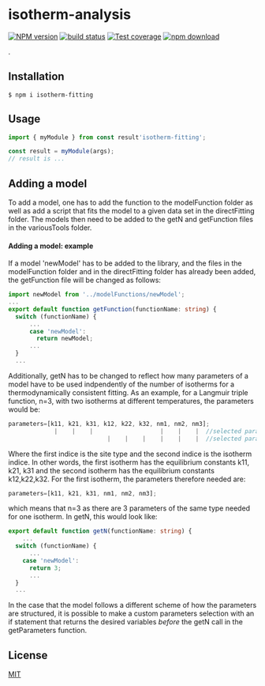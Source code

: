 # isotherm-analysis

[![NPM version][npm-image]][npm-url]
[![build status][ci-image]][ci-url]
[![Test coverage][codecov-image]][codecov-url]
[![npm download][download-image]][download-url]

.

## Installation

`$ npm i isotherm-fitting`

## Usage

```ts
import { myModule } from const result'isotherm-fitting';

const result = myModule(args);
// result is ...
```
## Adding a model
To add a model, one has to add the function to the modelFunction folder as well as add a script that fits the model to a given data set in the directFitting folder. The models then need to be added to the getN and getFunction files in the variousTools folder. 
#### Adding a model: example
If a model 'newModel' has to be added to the library, and the files in the modelFunction folder and in the directFitting folder has already been added, the getFunction file will be changed as follows:
```ts
import newModel from '../modelFunctions/newModel';
...
export default function getFunction(functionName: string) {
  switch (functionName) {
      ...
      case 'newModel':
        return newModel;
      ...
  }
  ...

```
Additionally, getN has to be changed to reflect how many parameters of a model have to be used indpendently of the number of isotherms for a thermodynamically consistent fitting. As an example, for a Langmuir triple function, n=3, with two isotherms at different temperatures, the parameters would be:
```ts
parameters=[k11, k21, k31, k12, k22, k32, nm1, nm2, nm3];
             |    |    |                   |    |    |  //selected parameters for first isothnerm
                            |    |    |    |    |    |  //selected parameters for second isothnerm
```
Where the first indice is the site type and the second indice is the isotherm indice. In other words, the first isotherm has the equilibrium constants k11, k21, k31 and the second isotherm has the equilibrium constants k12,k22,k32.
For the first isotherm, the parameters therefore needed are:
```ts
parameters=[k11, k21, k31, nm1, nm2, nm3];
```
which means that n=3 as there are 3 parameters of the same type needed for one isotherm. In getN, this would look like:
```ts
export default function getN(functionName: string) {
    ...
  switch (functionName) {
      ...
    case 'newModel':
      return 3;
      ...
  }
  ...
```
In the case that the model follows a different scheme of how the parameters are structured, it is possible to make a custom parameters selection with an if statement that returns the desired variables *before* the getN call in the getParameters function. 
## License

[MIT](./LICENSE)

[npm-image]: https://img.shields.io/npm/v/isotherm-analysis.svg
[npm-url]: https://www.npmjs.com/package/isotherm-analysis
[ci-image]: https://github.com/cheminfo/isotherm-analysis/workflows/Node.js%20CI/badge.svg?branch=master
[ci-url]: https://github.com/cheminfo/isotherm-analysis/actions?query=workflow%3A%22Node.js+CI%22
[codecov-image]: https://img.shields.io/codecov/c/github/cheminfo/isotherm-analysis.svg
[codecov-url]: https://codecov.io/gh/cheminfo/isotherm-analysis
[download-image]: https://img.shields.io/npm/dm/isotherm-analysis.svg
[download-url]: https://www.npmjs.com/package/isotherm-analysis

